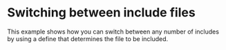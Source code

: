 # Switching between include files

This example shows how you can switch between any number of includes by using a
define that determines the file to be included.
